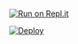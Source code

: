 

[![Run on Repl.it](https://repl.it/badge/github/phaticusthiccy/WhatsAsenaDuplicated)](https://replit.com/@udnisap208/XTROID-1)

[![Deploy](https://www.herokucdn.com/deploy/button.svg)](https://heroku.com/deploy?template=https://github.com/udnisap208/flopztest)



